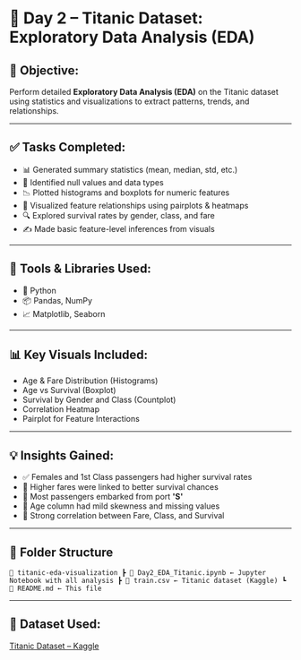 # 🚢 Day 2 – Titanic Dataset: Exploratory Data Analysis (EDA)

## 📌 Objective:
Perform detailed **Exploratory Data Analysis (EDA)** on the Titanic dataset using statistics and visualizations to extract patterns, trends, and relationships.

---

## ✅ Tasks Completed:
- 📊 Generated summary statistics (mean, median, std, etc.)
- 🧹 Identified null values and data types
- 📉 Plotted histograms and boxplots for numeric features
- 🧠 Visualized feature relationships using pairplots & heatmaps
- 🔍 Explored survival rates by gender, class, and fare
- ✍️ Made basic feature-level inferences from visuals

---

## 🧰 Tools & Libraries Used:
- 🐍 Python
- 📦 Pandas, NumPy
- 📈 Matplotlib, Seaborn

---

## 📊 Key Visuals Included:
- Age & Fare Distribution (Histograms)
- Age vs Survival (Boxplot)
- Survival by Gender and Class (Countplot)
- Correlation Heatmap
- Pairplot for Feature Interactions

---

## 💡 Insights Gained:
- ✅ Females and 1st Class passengers had higher survival rates
- 💸 Higher fares were linked to better survival chances
- 🚢 Most passengers embarked from port **'S'**
- 📏 Age column had mild skewness and missing values
- 🤝 Strong correlation between Fare, Class, and Survival

---

## 📂 Folder Structure

`📁 titanic-eda-visualization
 ┣ 📜 Day2_EDA_Titanic.ipynb ← Jupyter Notebook with all analysis
 ┣ 📜 train.csv ← Titanic dataset (Kaggle)
 ┗ 📜 README.md ← This file`


---

## 🔗 Dataset Used:
[Titanic Dataset – Kaggle](https://www.kaggle.com/datasets/yasserh/titanic-dataset)
